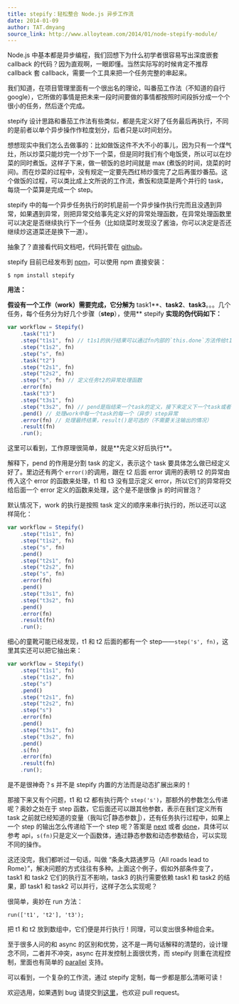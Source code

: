 ```yaml
---
title: stepify：轻松整合 Node.js 异步工作流
date: 2014-01-09
author: TAT.dmyang
source_link: http://www.alloyteam.com/2014/01/node-stepify-module/
---
```


<!-- {% raw %} - for jekyll -->

Node.js 中基本都是异步编程，我们回想下为什么初学者很容易写出深度嵌套 callback 的代码？因为直观啊，一眼即懂。当然实际写的时候肯定不推荐 callback 套 callback，需要一个工具来把一个任务完整的串起来。

我们知道，在项目管理里面有一个很出名的理论，叫番茄工作法（不知道的自行 google），它所做的事情是把未来一段时间要做的事情都按照时间段拆分成一个个很小的任务，然后逐个完成。

stepify 设计思路和番茄工作法有些类似，都是先定义好了任务最后再执行，不同的是前者以单个异步操作作粒度划分，后者只是以时间划分。

想想现实中我们怎么去做事的：比如做饭这件不大不小的事儿，因为只有一个煤气灶，所以炒菜只能炒完一个炒下一个菜，但是同时我们有个电饭煲，所以可以在炒菜的同时煮饭。这样子下来，做一顿饭的总时间就是 max (煮饭的时间，烧菜的时间)。而在炒菜的过程中，没有规定一定要先西红柿炒蛋完了之后再蛋炒番茄。这个做饭的过程，可以类比成上文所说的工作流，煮饭和烧菜是两个并行的 task，每烧一个菜算是完成一个 step。

stepify 中的每一个异步任务执行的时机是前一个异步操作执行完而且没遇到异常，如果遇到异常，则把异常交给事先定义好的异常处理函数，在异常处理函数里可以决定是否继续执行下一个任务（比如烧菜时发现没了酱油，你可以决定是否还继续炒这道菜还是换下一道）。

抽象了？直接看代码文档吧，代码托管在 [github](https://github.com/chemdemo/node-stepify "stepify")。

stepify 目前已经发布到 [npm](https://npmjs.org/package/stepify "stepify")，可以使用 npm 直接安装：

    $ npm install stepify

**用法：**

**假设有一个工作（**work**）需要完成，它分解为** task1**、**task2**、**task3**。。。几个任务，每个任务分为好几个步骤（**step**），使用** stepify **实现的伪代码如下：**

```javascript
var workflow = Stepify()
    .task("t1")
    .step("t1s1", fn) // t1s1的执行结果可以通过fn内部的`this.done`方法传给t1s2，下同
    .step("t1s2", fn)
    .step("s", fn)
    .task("t2")
    .step("t2s1", fn)
    .step("t2s2", fn)
    .step("s", fn) // 定义任务t2的异常处理函数
    .error(fn)
    .task("t3")
    .step("t3s1", fn)
    .step("t3s2", fn) // pend是指结束一个task的定义，接下来定义下一个task或者一些公共方法 // task里边其实会先调用下pend以自动结束上一个task的定义
    .pend() // 处理work中每一个task的每一个（异步）step异常
    .error(fn) // 处理最终结果，result()是可选的（不需要关注输出的情况）
    .result(fn)
    .run();
```

这里可以看到，工作原理很简单，就是\*\*先定义好后执行\*\*。

解释下，pend 的作用是分割 task 的定义，表示这个 task 要具体怎么做已经定义好了。里边还有两个 `error()`的调用，跟在 t2 后面 error 调用的表明 t2 的异常由传入这个 error 的函数来处理，t1 和 t3 没有显示定义 error，所以它们的异常将交给后面一个 error 定义的函数来处理，这个是不是很像 js 的时间冒泡？

默认情况下，work 的执行是按照 task 定义的顺序来串行执行的，所以还可以这样简化：

```javascript
var workflow = Stepify()
    .step("t1s1", fn)
    .step("t1s2", fn)
    .step("s", fn)
    .pend()
    .step("t2s1", fn)
    .step("t2s2", fn)
    .step("s", fn)
    .error(fn)
    .pend()
    .step("t3s1", fn)
    .step("t3s2", fn)
    .pend()
    .error(fn)
    .result(fn)
    .run();
```

细心的童靴可能已经发现，t1 和 t2 后面的都有一个 step——`step('s', fn)`，这里其实还可以把它抽出来：

```javascript
var workflow = Stepify()
    .step("t1s1", fn)
    .step("t1s2", fn)
    .step("s")
    .pend()
    .step("t2s1", fn)
    .step("t2s2", fn)
    .step("s")
    .error(fn)
    .pend()
    .step("t3s1", fn)
    .step("t3s2", fn)
    .pend()
    .s(fn)
    .error(fn)
    .result(fn)
    .run();
```

是不是很神奇？s 并不是 stepify 内置的方法而是动态扩展出来的！

那接下来又有个问题，t1 和 t2 都有执行两个 `step('s')`，那额外的参数怎么传递呢？奥妙之处在于 step 函数，它后面还可以跟其他参数，表示在我们定义所有 task 之前就已经知道的变量（我叫它⎡静态参数⎦），还有任务执行过程中，如果上一个 step 的输出怎么传递给下一个 step 呢？答案是 [next](https://github.com/chemdemo/node-stepify#next) 或者 [done](https://github.com/chemdemo/node-stepify#done)，具体可以参考 api，`s(fn)`只是定义一个函数体，通过静态参数和动态参数结合，可以实现不同的操作。

这还没完，我们都听过一句话，叫做 “条条大路通罗马（All roads lead to Rome）”，解决问题的方式往往有多种。上面这个例子，假如外部条件变了，task1 和 task2 它们的执行互不影响，task3 的执行需要依赖 task1 和 task2 的结果，即 task1 和 task2 可以并行，这样子怎么实现呢？

很简单，奥妙在 run 方法：

    run(['t1', 't2'], 't3');

把 t1 和 t2 放到数组中，它们便是并行执行！同理，可以变出很多种组合来。

至于很多人问的和 async 的区别和优势，这不是一两句话解释的清楚的，设计理念不同，二者并不冲突，async 在并发控制上面很优秀，而 stepify 则重在流程控制，里面也有简单的 [parallel](https://github.com/chemdemo/node-stepify#parallel) 支持。

可以看到，一个复杂的工作流，通过 stepify 定制，每一步都是那么清晰可读！

欢迎选用，如果遇到 bug 请提交到[这里](https://github.com/chemdemo/node-stepify/issues)，也欢迎 pull request。

<!-- {% endraw %} - for jekyll -->